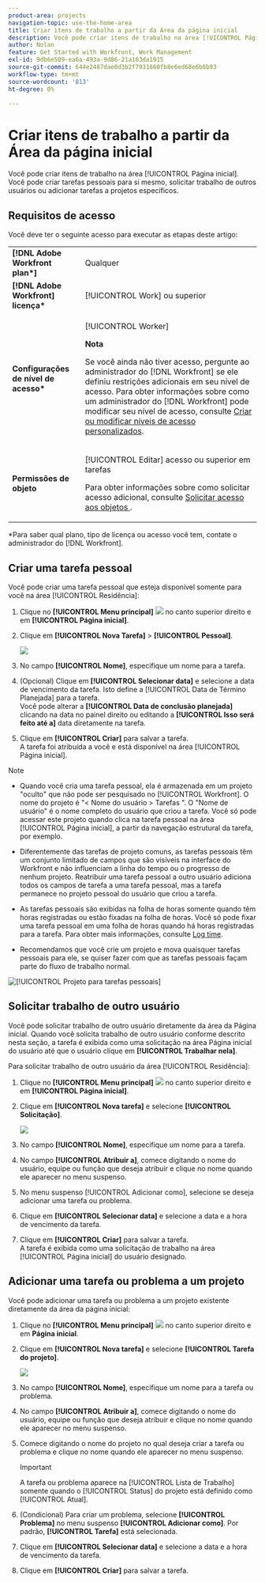 ```yaml
---
product-area: projects
navigation-topic: use-the-home-area
title: Criar itens de trabalho a partir da Área da página inicial
description: Você pode criar itens de trabalho na área [!UICONTROL Página inicial]. Você pode criar tarefas pessoais para si mesmo, solicitar trabalho de outros usuários ou adicionar tarefas a projetos específicos.
author: Nolan
feature: Get Started with Workfront, Work Management
exl-id: 9db6e509-ea6a-493a-9d86-21a163da1915
source-git-commit: 644e2487dae0d3b2f7931660fb8e6ed68e6b8b93
workflow-type: tm+mt
source-wordcount: '813'
ht-degree: 0%

---
```


# Criar itens de trabalho a partir da Área da página inicial

<!--
<p data-mc-conditions="QuicksilverOrClassic.Draft mode">(NOTE: From Courtney: Need to rename)</p>
-->

Você pode criar itens de trabalho na área [!UICONTROL Página inicial]. Você pode criar tarefas pessoais para si mesmo, solicitar trabalho de outros usuários ou adicionar tarefas a projetos específicos.

## Requisitos de acesso

Você deve ter o seguinte acesso para executar as etapas deste artigo:

<table style="table-layout:auto"> 
 <col> 
 <col> 
 <tbody> 
  <tr> 
   <td role="rowheader"><strong>[!DNL Adobe Workfront plan*]</strong></td> 
   <td> <p>Qualquer</p> </td> 
  </tr> 
  <tr> 
   <td role="rowheader"><strong>[!DNL Adobe Workfront] licença*</strong></td> 
   <td> <p>[!UICONTROL Work] ou superior</p> </td> 
  </tr> 
  <tr> 
   <td role="rowheader"><strong>Configurações de nível de acesso*</strong></td> 
   <td> <p>[!UICONTROL Worker]</p> <p><b>Nota</b></p> 
   <p>Se você ainda não tiver acesso, pergunte ao administrador do [!DNL Workfront] se ele definiu restrições adicionais em seu nível de acesso. Para obter informações sobre como um administrador do [!DNL Workfront] pode modificar seu nível de acesso, consulte <a href="../../../administration-and-setup/add-users/configure-and-grant-access/create-modify-access-levels.md" class="MCXref xref">Criar ou modificar níveis de acesso personalizados</a>.</p> </td> 
  </tr> 
  <tr> 
   <td role="rowheader"><strong>Permissões de objeto</strong></td> 
   <td> <p>[!UICONTROL Editar] acesso ou superior em tarefas</p> <p>Para obter informações sobre como solicitar acesso adicional, consulte <a href="../../../workfront-basics/grant-and-request-access-to-objects/request-access.md" class="MCXref xref">Solicitar acesso aos objetos </a>.</p> </td> 
  </tr> 
 </tbody> 
</table>

&#42;Para saber qual plano, tipo de licença ou acesso você tem, contate o administrador do [!DNL Workfront].

## Criar uma tarefa pessoal

Você pode criar uma tarefa pessoal que esteja disponível somente para você na área [!UICONTROL Residência]:

1. Clique no **[!UICONTROL Menu principal]** ![](assets/main-menu-icon.png) no canto superior direito e em **[!UICONTROL Página inicial]**.
1. Clique em **[!UICONTROL Nova Tarefa]** > **[!UICONTROL Pessoal]**.

   ![](assets/creating-work-items-new-task-personal-nwe-350x228.png)

1. No campo **[!UICONTROL Nome]**, especifique um nome para a tarefa.
1. (Opcional) Clique em **[!UICONTROL Selecionar data]** e selecione a data de vencimento da tarefa. Isto define a [!UICONTROL Data de Término Planejada] para a tarefa.\
   Você pode alterar a **[!UICONTROL Data de conclusão planejada]** clicando na data no painel direito ou editando a **[!UICONTROL Isso será feito até a]** data diretamente na tarefa.

1. Clique em **[!UICONTROL Criar]** para salvar a tarefa.\
   A tarefa foi atribuída a você e está disponível na área [!UICONTROL Página inicial].

>[!NOTE]
>
>* Quando você cria uma tarefa pessoal, ela é armazenada em um projeto &quot;oculto&quot; que não pode ser pesquisado no [!UICONTROL Workfront]. O nome do projeto é &quot;&lt; Nome do usuário > Tarefas &quot;. O &quot;Nome de usuário&quot; é o nome completo do usuário que criou a tarefa. Você só pode acessar este projeto quando clica na tarefa pessoal na área [!UICONTROL Página inicial], a partir da navegação estrutural da tarefa, por exemplo.
>
>* Diferentemente das tarefas de projeto comuns, as tarefas pessoais têm um conjunto limitado de campos que são visíveis na interface do Workfront e não influenciam a linha do tempo ou o progresso de nenhum projeto. Reatribuir uma tarefa pessoal a outro usuário adiciona todos os campos de tarefa a uma tarefa pessoal, mas a tarefa permanece no projeto pessoal do usuário que criou a tarefa.
>
>
>* As tarefas pessoais são exibidas na folha de horas somente quando têm horas registradas ou estão fixadas na folha de horas. Você só pode fixar uma tarefa pessoal em uma folha de horas quando há horas registradas para a tarefa. Para obter mais informações, consulte [Log time](../../../timesheets/create-and-manage-timesheets/log-time.md).
> 
>* Recomendamos que você crie um projeto e mova quaisquer tarefas pessoais para ele, se quiser fazer com que as tarefas pessoais façam parte do fluxo de trabalho normal.
>
> ![[!UICONTROL Projeto para tarefas pessoais]](assets/createworkitems-personal--project-350x105.png)

## Solicitar trabalho de outro usuário

Você pode solicitar trabalho de outro usuário diretamente da área da Página inicial. Quando você solicita trabalho de outro usuário conforme descrito nesta seção, a tarefa é exibida como uma solicitação na área Página inicial do usuário até que o usuário clique em **[!UICONTROL Trabalhar nela]**.

Para solicitar trabalho de outro usuário da área [!UICONTROL Residência]:

1. Clique no **[!UICONTROL Menu principal]** ![](assets/main-menu-icon.png) no canto superior direito e em **[!UICONTROL Página inicial]**.
1. Clique em **[!UICONTROL Nova tarefa]** e selecione **[!UICONTROL Solicitação]**.

   ![](assets/creating-work-items-new-task-request-nwe-350x283.png)

1. No campo **[!UICONTROL Nome]**, especifique um nome para a tarefa.
1. No campo **[!UICONTROL Atribuir a]**, comece digitando o nome do usuário, equipe ou função que deseja atribuir e clique no nome quando ele aparecer no menu suspenso.
1. No menu suspenso [!UICONTROL Adicionar como], selecione se deseja adicionar uma tarefa ou problema.
1. Clique em **[!UICONTROL Selecionar data]** e selecione a data e a hora de vencimento da tarefa.
1. Clique em **[!UICONTROL Criar]** para salvar a tarefa.\
   A tarefa é exibida como uma solicitação de trabalho na área [!UICONTROL Página inicial] do usuário designado.

## Adicionar uma tarefa ou problema a um projeto

Você pode adicionar uma tarefa ou problema a um projeto existente diretamente da área da página inicial:

1. Clique no **[!UICONTROL Menu principal]** ![](assets/main-menu-icon.png) no canto superior direito e em **Página inicial**.
1. Clique em **[!UICONTROL Nova tarefa]** e selecione **[!UICONTROL Tarefa do projeto]**.

   ![](assets/creating-work-items-new-project-task-nwe-350x358.png)

1. No campo **[!UICONTROL Nome]**, especifique um nome para a tarefa ou problema.
1. No campo **[!UICONTROL Atribuir a]**, comece digitando o nome do usuário, equipe ou função que deseja atribuir e clique no nome quando ele aparecer no menu suspenso.
1. Comece digitando o nome do projeto no qual deseja criar a tarefa ou problema e clique no nome quando ele aparecer no menu suspenso.

   >[!IMPORTANT]
   >
   >A tarefa ou problema aparece na [!UICONTROL Lista de Trabalho] somente quando o [!UICONTROL Status] do projeto está definido como [!UICONTROL Atual].

1. (Condicional) Para criar um problema, selecione **[!UICONTROL Problema]** no menu suspenso **[!UICONTROL Adicionar como]**. Por padrão, **[!UICONTROL Tarefa]** está selecionada.

1. Clique em **[!UICONTROL Selecionar data]** e selecione a data e a hora de vencimento da tarefa.
1. Clique em **[!UICONTROL Criar]** para salvar a tarefa.
